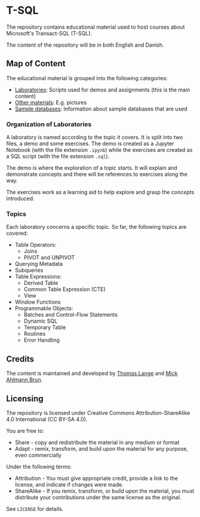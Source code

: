 # T-SQL

The repository contains educational material used to host courses about Microsoft's Transact-SQL (T-SQL).

The content of the repository will be in both English and Danish.

## Map of Content

The educational material is grouped into the following categories:

- [Laboratories](Laboratories): Scripts used for demos and assignments (this is the main content)
- [Other materials](Other-materials): E.g. pictures
- [Sample databases](Sample-databases): Information about sample databases that are used

### Organization of Laboratories

A laboratory is named according to the topic it covers. It is split into two files, a demo and some exercises. The demo is created as a Jupyter Notebook (with the file extension `.ipynb`) while the exercises are created as a SQL script (with the file extension `.sql`).

The demo is where the exploration of a topic starts. It will explain and demonstrate concepts and there will be references to exercises along the way.

The exercises work as a learning aid to help explore and grasp the concepts introduced.

### Topics

Each laboratory concerns a specific topic. So far, the following topics are covered:

- Table Operators:
  - Joins
  - PIVOT and UNPIVOT
- Querying Metadata
- Subqueries
- Table Expressions:
  - Derived Table
  - Common Table Expression (CTE)
  - View
- Window Functions
- Programmable Objects:
  - Batches and Control-Flow Statements
  - Dynamic SQL
  - Temporary Table
  - Routines
  - Error Handling

## Credits

The content is maintained and developed by [Thomas Lange](https://github.com/thomas-lange-dk) and [Mick Ahlmann Brun](https://github.com/M1ckB).

## Licensing

The repository is licensed under Creative Commons Attribution-ShareAlike 4.0 International (CC BY-SA 4.0).

You are free to:

- Share - copy and redistribute the material in any medium or format
- Adapt - remix, transform, and build upon the material for any purpose, even commercially

Under the following terms:

- Attribution - You must give appropriate credit, provide a link to the license, and indicate if changes were made.
- ShareAlike - If you remix, transform, or build upon the material, you must distribute your contributions under the same license as the original.

See `LICENSE` for details.
